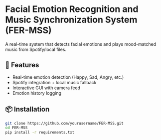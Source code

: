 # Facial Emotion Recognition and Music Synchronization System (FER-MSS)



A real-time system that detects facial emotions and plays mood-matched music from Spotify/local files.

## 🚀 Features
- Real-time emotion detection (Happy, Sad, Angry, etc.)
- Spotify integration + local music fallback
- Interactive GUI with camera feed
- Emotion history logging

## 📦 Installation
```bash
git clone https://github.com/yourusername/FER-MSS.git
cd FER-MSS
pip install -r requirements.txt
